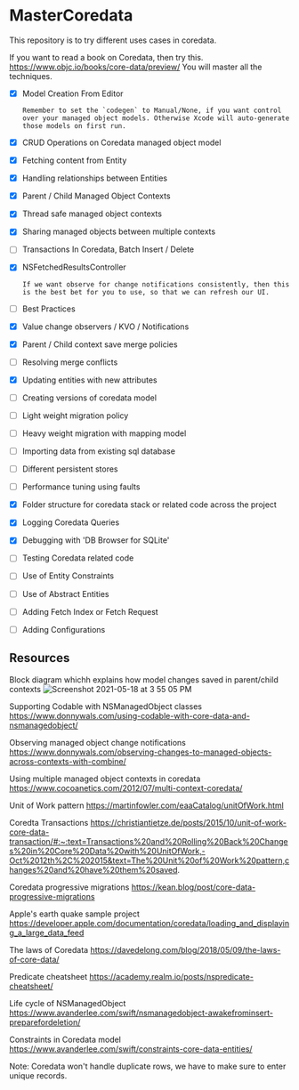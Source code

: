# MasterCoredata
This repository is to try different uses cases in coredata.

If you want to read a book on Coredata, then try this. https://www.objc.io/books/core-data/preview/
You will master all the techniques.

- [x] Model Creation From Editor
      
      Remember to set the `codegen` to Manual/None, if you want control over your managed object models. Otherwise Xcode will auto-generate those models on first run.


- [x] CRUD Operations on Coredata managed object model

- [x] Fetching content from Entity

- [x] Handling relationships between Entities

- [x] Parent / Child Managed Object Contexts

- [x] Thread safe managed object contexts

- [x] Sharing managed objects between multiple contexts

- [ ] Transactions In Coredata, Batch Insert / Delete

- [x] NSFetchedResultsController
      
      If we want observe for change notifications consistently, then this is the best bet for you to use, so that we can refresh our UI.
      
- [ ] Best Practices

- [x] Value change observers / KVO / Notifications

- [x] Parent / Child context save merge policies

- [ ] Resolving merge conflicts

- [x] Updating entities with new attributes

- [ ] Creating versions of coredata model

- [ ] Light weight migration policy

- [ ] Heavy weight migration with mapping model

- [ ] Importing data from existing sql database

- [ ] Different persistent stores

- [ ] Performance tuning using faults

- [x] Folder structure for coredata stack or related code across the project

- [x] Logging Coredata Queries

- [x] Debugging with 'DB Browser for SQLite'

- [ ] Testing Coredata related code

- [ ] Use of Entity Constraints

- [ ] Use of Abstract Entities

- [ ] Adding Fetch Index or Fetch Request

- [ ] Adding Configurations

## Resources
Block diagram whichh explains how model changes saved in parent/child contexts
![Screenshot 2021-05-18 at 3 55 05 PM](https://user-images.githubusercontent.com/12964593/118635660-77cf2e80-b7f1-11eb-864e-906fe51aa022.png)

Supporting Codable with NSManagedObject classes
https://www.donnywals.com/using-codable-with-core-data-and-nsmanagedobject/

Observing managed object change notifications
https://www.donnywals.com/observing-changes-to-managed-objects-across-contexts-with-combine/

Using multiple managed object contexts in coredata
https://www.cocoanetics.com/2012/07/multi-context-coredata/

Unit of Work pattern
https://martinfowler.com/eaaCatalog/unitOfWork.html

Coredta Transactions
https://christiantietze.de/posts/2015/10/unit-of-work-core-data-transaction/#:~:text=Transactions%20and%20Rolling%20Back%20Changes%20in%20Core%20Data%20with%20UnitOfWork,-Oct%2012th%2C%202015&text=The%20Unit%20of%20Work%20pattern,changes%20and%20have%20them%20saved.

Coredata progressive migrations
https://kean.blog/post/core-data-progressive-migrations

Apple's earth quake sample project
https://developer.apple.com/documentation/coredata/loading_and_displaying_a_large_data_feed

The laws of Coredata
https://davedelong.com/blog/2018/05/09/the-laws-of-core-data/

Predicate cheatsheet
https://academy.realm.io/posts/nspredicate-cheatsheet/

Life cycle of NSManagedObject
https://www.avanderlee.com/swift/nsmanagedobject-awakefrominsert-preparefordeletion/

Constraints in Coredata model
https://www.avanderlee.com/swift/constraints-core-data-entities/

Note: Coredata won't handle duplicate rows, we have to make sure to enter unique records.
